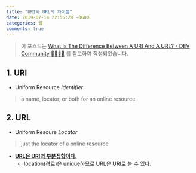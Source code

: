 ```yaml
---
title: "URI와 URL의 차이점"
date: 2019-07-14 22:55:28 -0600
categories: 웹
comments: true
---
```


> 이 포스트는 [What Is The Difference Between A URI And A URL? - DEV Community 👩‍💻👨‍💻](https://dev.to/flippedcoding/what-is-the-difference-between-a-uri-and-a-url-4455) 를 참고하여 작성되었습니다.

## 1. URI
* Uniform Resource *Identifier*
> a name, locator, or both for an online resource

## 2. URL
* Uniform Resoure *Locator*
> just the locator of a online resource
* <u>**URL은 URI의 부분집합이다.**</u>
	* location(경로)은 unique하므로 URL은 URI로 볼 수 있다.
